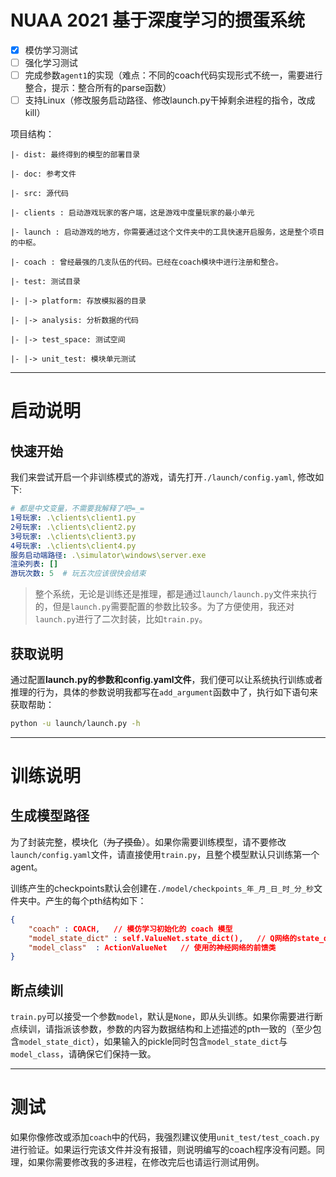 # NUAA 2021 基于深度学习的掼蛋系统
- [x] 模仿学习测试
- [ ] 强化学习测试
- [ ] 完成参数`agent1`的实现（难点：不同的coach代码实现形式不统一，需要进行整合，提示：整合所有的parse函数）
- [ ] 支持Linux（修改服务启动路径、修改launch.py干掉剩余进程的指令，改成kill）

项目结构：
```
|- dist: 最终得到的模型的部署目录

|- doc: 参考文件

|- src: 源代码

|- clients : 启动游戏玩家的客户端，这是游戏中度量玩家的最小单元

|- launch : 启动游戏的地方，你需要通过这个文件夹中的工具快速开启服务，这是整个项目的中枢。

|- coach : 曾经最强的几支队伍的代码。已经在coach模块中进行注册和整合。

|- test: 测试目录

|- |-> platform: 存放模拟器的目录

|- |-> analysis: 分析数据的代码

|- |-> test_space: 测试空间

|- |-> unit_test: 模块单元测试
```

---
# 启动说明

## 快速开始
我们来尝试开启一个非训练模式的游戏，请先打开`./launch/config.yaml`, 修改如下:

```yaml
# 都是中文变量，不需要我解释了吧=_=
1号玩家: .\clients\client1.py
2号玩家: .\clients\client2.py
3号玩家: .\clients\client3.py
4号玩家: .\clients\client4.py
服务启动端路径: .\simulator\windows\server.exe
渲染列表: []
游玩次数: 5  # 玩五次应该很快会结束
```


> 整个系统，无论是训练还是推理，都是通过`launch/launch.py`文件来执行的，但是`launch.py`需要配置的参数比较多。为了方便使用，我还对`launch.py`进行了二次封装，比如`train.py`。

## 获取说明
通过配置**launch.py的参数和config.yaml文件**，我们便可以让系统执行训练或者推理的行为，具体的参数说明我都写在`add_argument`函数中了，执行如下语句来获取帮助：

```bash
python -u launch/launch.py -h
```

---

# 训练说明

## 生成模型路径
为了封装完整，模块化（~~为了摸鱼~~）。如果你需要训练模型，请不要修改`launch/config.yaml`文件，请直接使用`train.py`，且整个模型默认只训练第一个agent。

训练产生的checkpoints默认会创建在`./model/checkpoints_年_月_日_时_分_秒`文件夹中。产生的每个pth结构如下：
```json
{
    "coach" : COACH,   // 模仿学习初始化的 coach 模型
    "model_state_dict" : self.ValueNet.state_dict(),   // Q网络的state_dict
    "model_class"  : ActionValueNet   // 使用的神经网络的前馈类
}
```

## 断点续训

`train.py`可以接受一个参数`model`，默认是`None`，即从头训练。如果你需要进行断点续训，请指派该参数，参数的内容为数据结构和上述描述的pth一致的（至少包含`model_state_dict`），如果输入的pickle同时包含`model_state_dict`与`model_class`，请确保它们保持一致。

---

# 测试

如果你像修改或添加`coach`中的代码，我强烈建议使用`unit_test/test_coach.py`进行验证。如果运行完该文件并没有报错，则说明编写的coach程序没有问题。同理，如果你需要修改我的多进程，在修改完后也请运行测试用例。
